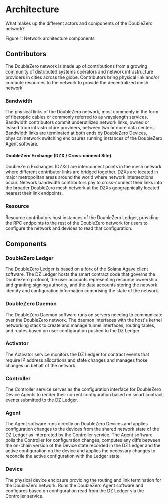 # Architecture

What makes up the different actors and components of the DoubleZero network?

Figure 1: Network architecture components

## Contributors

The DoubleZero network is made up of contributions from a growing community of distributed systems operators and network infrastructure providers in cities across the globe. Contributors bring physical link and/or compute resources to the network to provide the decentralized mesh network

### Bandwidth

The physical links of the DoubleZero network, most commonly in the form of fiberoptic cables or commonly referred to as wavelength services. Bandwidth contributors commit underutilized network links, owned or leased from infrastructure providers, between two or more data centers. Bandwidth links are terminated at both ends by DoubleZero Devices, physical network switching enclosures running instances of the DoubleZero Agent software.

#### DoubleZero Exchange (DZX / Cross-connect Site)

DoubleZero Exchanges (DZXs) are interconnect points in the mesh network where different contributor links are bridged together. DZXs are located in major metropolitan areas around the world where network intersections occur. Network bandwidth contributors pay to cross-connect their links into the broader DoubleZero mesh network at the DZXs geographically located nearest their link endpoints.

### Resource

Resource contributors host instances of the DoubleZero Ledger, providing the RPC endpoints to the rest of the DoubleZero network for users to configure the network and devices to read that configuration.

## Components

### DoubleZero Ledger

The DoubleZero Ledger is based on a fork of the Solana Agave client software. The DZ Ledger hosts the smart contract code that governs the DoubleZero protocol, the user accounts representing resource ownership and granting signing authority, and the data accounts storing the network identity and configuration information comprising the state of the network.

### DoubleZero Daemon

The DoubleZero Daemon software runs on servers needing to communicate over the DoubleZero network. The daemon interfaces with the host's kernel networking stack to create and manage tunnel interfaces, routing tables, and routes based on user configuration pushed to the DZ Ledger.

### Activator

The Activator service monitors the DZ Ledger for contract events that require IP address allocations and state changes and manages those changes on behalf of the network.

### Controller

The Controller service serves as the configuration interface for DoubleZero Device Agents to render their current configuration based on smart contract events submitted to the DZ Ledger.

### Agent

The Agent software runs directly on DoubleZero Devices and applies configuration changes to the devices from the shared network state of the DZ Ledger as interpreted by the Controller service. The Agent software polls the Controller for configuration changes, computes any diffs between the on-chain version of the Device state recorded in the DZ Ledger and the active configuration on the device and applies the necessary changes to reconcile the active configuration with the Ledger state.

### Device

The physical device enclosure providing the routing and link termination for the DoubleZero network. Runs the DoubleZero Agent software and configures based on configuration read from the DZ Ledger via the Controller service.

